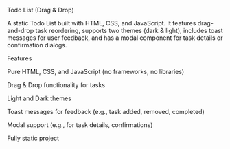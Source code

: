 Todo List (Drag & Drop)

A static Todo List built with HTML, CSS, and JavaScript. It features drag-and-drop task reordering, supports two themes (dark & light), includes toast messages for user feedback, and has a modal component for task details or confirmation dialogs.

Features

Pure HTML, CSS, and JavaScript (no frameworks, no libraries)

Drag & Drop functionality for tasks

Light and Dark themes

Toast messages for feedback (e.g., task added, removed, completed)

Modal support (e.g., for task details, confirmations)

Fully static project
